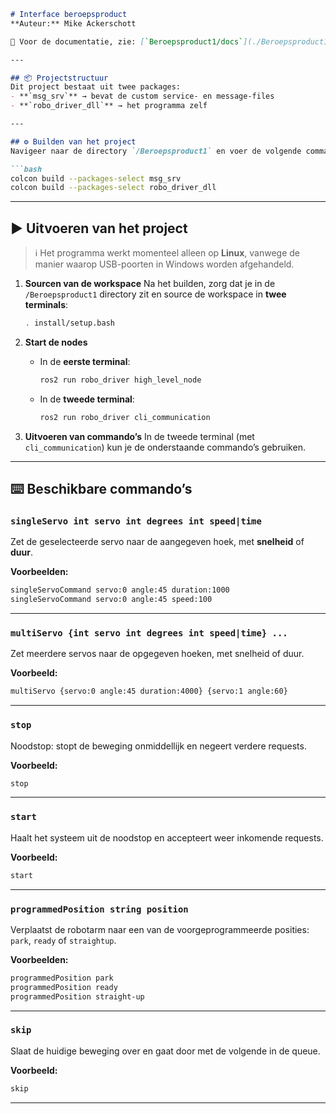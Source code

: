````markdown
# Interface beroepsproduct  
**Auteur:** Mike Ackerschott  

📖 Voor de documentatie, zie: [`Beroepsproduct1/docs`](./Beroepsproduct1/docs)  

---

## 📦 Projectstructuur
Dit project bestaat uit twee packages:
- **`msg_srv`** → bevat de custom service- en message-files  
- **`robo_driver_dll`** → het programma zelf  

---

## ⚙️ Builden van het project
Navigeer naar de directory `/Beroepsproduct1` en voer de volgende commando’s uit:

```bash
colcon build --packages-select msg_srv
colcon build --packages-select robo_driver_dll
````

---

## ▶️ Uitvoeren van het project

> ℹ️ Het programma werkt momenteel alleen op **Linux**, vanwege de manier waarop USB-poorten in Windows worden afgehandeld.

1. **Sourcen van de workspace**
   Na het builden, zorg dat je in de `/Beroepsproduct1` directory zit en source de workspace in **twee terminals**:

   ```bash
   . install/setup.bash
   ```

2. **Start de nodes**

   * In de **eerste terminal**:

     ```bash
     ros2 run robo_driver high_level_node
     ```
   * In de **tweede terminal**:

     ```bash
     ros2 run robo_driver cli_communication
     ```

3. **Uitvoeren van commando’s**
   In de tweede terminal (met `cli_communication`) kun je de onderstaande commando’s gebruiken.

---

## ⌨️ Beschikbare commando’s

### `singleServo int servo int degrees int speed|time`

Zet de geselecteerde servo naar de aangegeven hoek, met **snelheid** of **duur**.

**Voorbeelden:**

```bash
singleServoCommand servo:0 angle:45 duration:1000
singleServoCommand servo:0 angle:45 speed:100
```

---

### `multiServo {int servo int degrees int speed|time} ...`

Zet meerdere servos naar de opgegeven hoeken, met snelheid of duur.

**Voorbeeld:**

```bash
multiServo {servo:0 angle:45 duration:4000} {servo:1 angle:60}
```

---

### `stop`

Noodstop: stopt de beweging onmiddellijk en negeert verdere requests.

**Voorbeeld:**

```bash
stop
```

---

### `start`

Haalt het systeem uit de noodstop en accepteert weer inkomende requests.

**Voorbeeld:**

```bash
start
```

---

### `programmedPosition string position`

Verplaatst de robotarm naar een van de voorgeprogrammeerde posities:
`park`, `ready` of `straightup`.

**Voorbeelden:**

```bash
programmedPosition park
programmedPosition ready
programmedPosition straight-up
```

---

### `skip`

Slaat de huidige beweging over en gaat door met de volgende in de queue.

**Voorbeeld:**

```bash
skip
```

---
